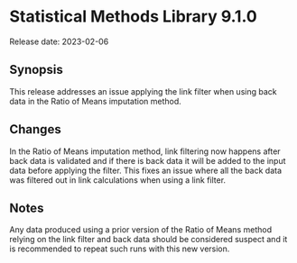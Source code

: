 # Statistical Methods Library 9.1.0

Release date: 2023-02-06

## Synopsis

This release addresses an issue applying the link filter when using back
data in the Ratio of Means imputation method.

## Changes

In the Ratio of Means imputation method, link filtering now happens after
back data is validated and if there is back data it will be added to the
input data before applying the filter. This fixes an issue where all the
back data was filtered out in link calculations when using a link filter.

## Notes

Any data produced using a prior version of the Ratio of Means method relying
on the link filter and back data should be considered suspect and it is
recommended to repeat such runs with this new version.
